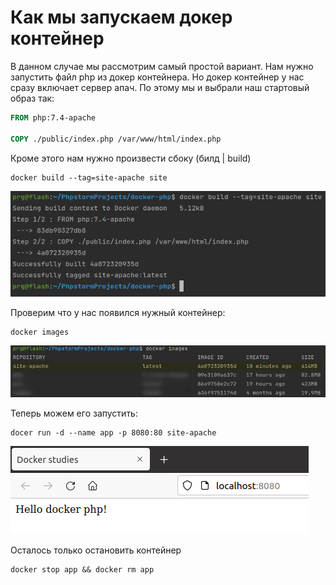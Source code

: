 # Как мы запускаем докер контейнер
В данном случае мы рассмотрим самый простой вариант. Нам нужно запустить файл php из докер контейнера. Но докер контейнер у нас сразу включает сервер апач. По этому мы и выбрали наш стартовый образ так:
```Dockerfile
FROM php:7.4-apache

COPY ./public/index.php /var/www/html/index.php
```
Кроме этого нам нужно произвести сбоку (билд | build)
```shell
docker build --tag=site-apache site
```
![Результат работы команды сборки контейнера](docker-build.png)

Проверим что у нас появился нужный контейнер:
```shell
docker images
```
![Контейнер появился](docker-images.png)

Теперь можем его запустить:
```shell
docer run -d --name app -p 8080:80 site-apache
```
![Контейнер запущен](docker-run.png)

Осталось только остановить контейнер
```shell
docker stop app && docker rm app
```